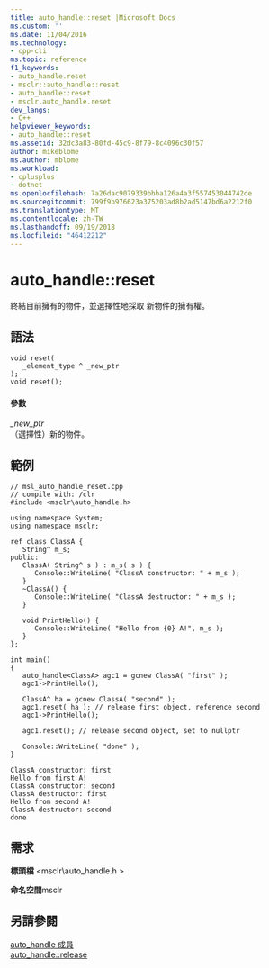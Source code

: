 ```yaml
---
title: auto_handle::reset |Microsoft Docs
ms.custom: ''
ms.date: 11/04/2016
ms.technology:
- cpp-cli
ms.topic: reference
f1_keywords:
- auto_handle.reset
- msclr::auto_handle::reset
- auto_handle::reset
- msclr.auto_handle.reset
dev_langs:
- C++
helpviewer_keywords:
- auto_handle::reset
ms.assetid: 32dc3a83-80fd-45c9-8f79-8c4096c30f57
author: mikeblome
ms.author: mblome
ms.workload:
- cplusplus
- dotnet
ms.openlocfilehash: 7a26dac9079339bbba126a4a3f557453044742de
ms.sourcegitcommit: 799f9b976623a375203ad8b2ad5147bd6a2212f0
ms.translationtype: MT
ms.contentlocale: zh-TW
ms.lasthandoff: 09/19/2018
ms.locfileid: "46412212"
---
```

# <a name="autohandlereset"></a>auto_handle::reset

終結目前擁有的物件，並選擇性地採取 新物件的擁有權。

## <a name="syntax"></a>語法

```
void reset(
   _element_type ^ _new_ptr
);
void reset();
```

#### <a name="parameters"></a>參數

*_new_ptr*<br/>
（選擇性）新的物件。

## <a name="example"></a>範例

```
// msl_auto_handle_reset.cpp
// compile with: /clr
#include <msclr\auto_handle.h>

using namespace System;
using namespace msclr;

ref class ClassA {
   String^ m_s;
public:
   ClassA( String^ s ) : m_s( s ) {
      Console::WriteLine( "ClassA constructor: " + m_s );
   }
   ~ClassA() {
      Console::WriteLine( "ClassA destructor: " + m_s );
   }

   void PrintHello() {
      Console::WriteLine( "Hello from {0} A!", m_s );
   }
};

int main()
{
   auto_handle<ClassA> agc1 = gcnew ClassA( "first" );
   agc1->PrintHello();

   ClassA^ ha = gcnew ClassA( "second" );
   agc1.reset( ha ); // release first object, reference second
   agc1->PrintHello();

   agc1.reset(); // release second object, set to nullptr

   Console::WriteLine( "done" );
}
```

```Output
ClassA constructor: first
Hello from first A!
ClassA constructor: second
ClassA destructor: first
Hello from second A!
ClassA destructor: second
done
```

## <a name="requirements"></a>需求

**標頭檔** \<msclr\auto_handle.h >

**命名空間**msclr

## <a name="see-also"></a>另請參閱

[auto_handle 成員](../dotnet/auto-handle-members.md)<br/>
[auto_handle::release](../dotnet/auto-handle-release.md)